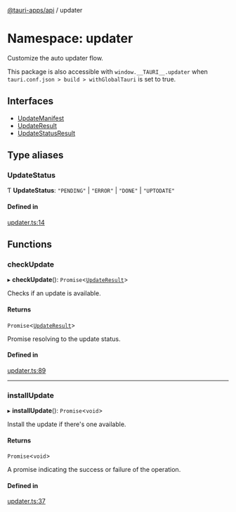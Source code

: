 [@tauri-apps/api](../index.md) / updater

# Namespace: updater

Customize the auto updater flow.

This package is also accessible with `window.__TAURI__.updater` when `tauri.conf.json > build > withGlobalTauri` is set to true.

## Interfaces

- [UpdateManifest](../interfaces/updater.UpdateManifest.md)
- [UpdateResult](../interfaces/updater.UpdateResult.md)
- [UpdateStatusResult](../interfaces/updater.UpdateStatusResult.md)

## Type aliases

### UpdateStatus

Ƭ **UpdateStatus**: ``"PENDING"`` \| ``"ERROR"`` \| ``"DONE"`` \| ``"UPTODATE"``

#### Defined in

[updater.ts:14](https://github.com/tauri-apps/tauri/blob/5c0a8bf/tooling/api/src/updater.ts#L14)

## Functions

### checkUpdate

▸ **checkUpdate**(): `Promise`<[`UpdateResult`](../interfaces/updater.UpdateResult.md)\>

Checks if an update is available.

#### Returns

`Promise`<[`UpdateResult`](../interfaces/updater.UpdateResult.md)\>

Promise resolving to the update status.

#### Defined in

[updater.ts:89](https://github.com/tauri-apps/tauri/blob/5c0a8bf/tooling/api/src/updater.ts#L89)

___

### installUpdate

▸ **installUpdate**(): `Promise`<`void`\>

Install the update if there's one available.

#### Returns

`Promise`<`void`\>

A promise indicating the success or failure of the operation.

#### Defined in

[updater.ts:37](https://github.com/tauri-apps/tauri/blob/5c0a8bf/tooling/api/src/updater.ts#L37)
